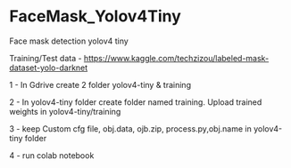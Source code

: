 # FaceMask_Yolov4Tiny
Face mask detection yolov4 tiny

Training/Test data - https://www.kaggle.com/techzizou/labeled-mask-dataset-yolo-darknet
 
1 - In Gdrive create 2 folder yolov4-tiny & training 

2 - In yolov4-tiny folder create folder named training. Upload trained weights in yolov4-tiny/training

3 - keep Custom cfg file, obj.data, ojb.zip, process.py,obj.name in yolov4-tiny folder

4 - run colab notebook
